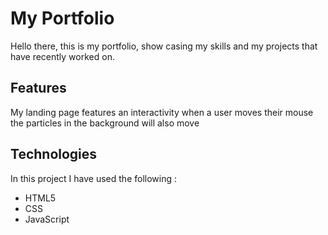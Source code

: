 # My Portfolio

Hello there, this is my portfolio, show casing my skills and my projects that have recently worked on.

## Features
My landing page features an interactivity when a user moves their mouse the particles in the background will also move

## Technologies
In this project I have used the following : 
+  HTML5
+ CSS
+  JavaScript

